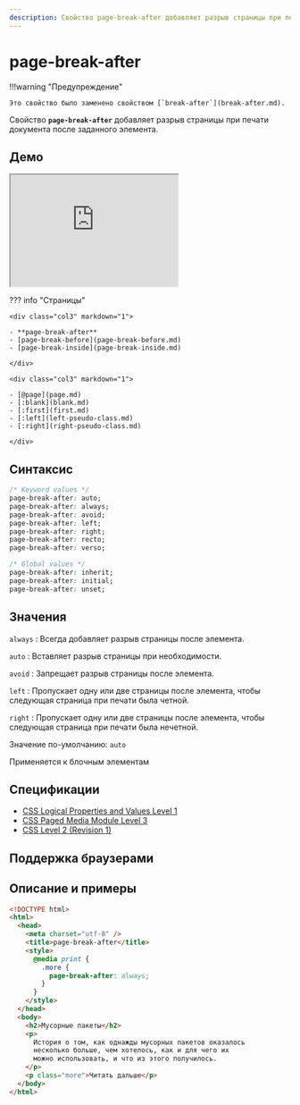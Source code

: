 ```yaml
---
description: Свойство page-break-after добавляет разрыв страницы при печати документа после заданного элемента
---
```


# page-break-after

!!!warning "Предупреждение"

    Это свойство было заменено свойством [`break-after`](break-after.md).

Свойство **`page-break-after`** добавляет разрыв страницы при печати документа после заданного элемента.

## Демо

<iframe class="interactive is-default-height" height="200" src="https://interactive-examples.mdn.mozilla.net/pages/css/page-break-after.html" title="MDN Web Docs Interactive Example" loading="lazy" data-readystate="complete"></iframe>

??? info "Страницы"

    <div class="col3" markdown="1">

    - **page-break-after**
    - [page-break-before](page-break-before.md)
    - [page-break-inside](page-break-inside.md)

    </div>

    <div class="col3" markdown="1">

    - [@page](page.md)
    - [:blank](blank.md)
    - [:first](first.md)
    - [:left](left-pseudo-class.md)
    - [:right](right-pseudo-class.md)

    </div>

## Синтаксис

```css
/* Keyword values */
page-break-after: auto;
page-break-after: always;
page-break-after: avoid;
page-break-after: left;
page-break-after: right;
page-break-after: recto;
page-break-after: verso;

/* Global values */
page-break-after: inherit;
page-break-after: initial;
page-break-after: unset;
```

## Значения

`always`
: Всегда добавляет разрыв страницы после элемента.

`auto`
: Вставляет разрыв страницы при необходимости.

`avoid`
: Запрещает разрыв страницы после элемента.

`left`
: Пропускает одну или две страницы после элемента, чтобы следующая страница при печати была четной.

`right`
: Пропускает одну или две страницы после элемента, чтобы следующая страница при печати была нечетной.

Значение по-умолчанию: `auto`

Применяется к блочным элементам

## Спецификации

- [CSS Logical Properties and Values Level 1](https://w3c.github.io/csswg-drafts/css-logical/#page)
- [CSS Paged Media Module Level 3](http://dev.w3.org/csswg/css3-page/#page-break-after)
- [CSS Level 2 (Revision 1)](http://www.w3.org/TR/CSS2/page.html#propdef-page-break-after)

## Поддержка браузерами

<p class="ciu_embed" data-feature="css-page-break" data-periods="future_1,current,past_1,past_2"></p>

## Описание и примеры

```html
<!DOCTYPE html>
<html>
  <head>
    <meta charset="utf-8" />
    <title>page-break-after</title>
    <style>
      @media print {
        .more {
          page-break-after: always;
        }
      }
    </style>
  </head>
  <body>
    <h2>Мусорные пакеты</h2>
    <p>
      История о том, как однажды мусорных пакетов оказалось
      несколько больше, чем хотелось, как и для чего их
      можно использовать, и что из этого получилось.
    </p>
    <p class="more">Читать дальше</p>
  </body>
</html>
```
